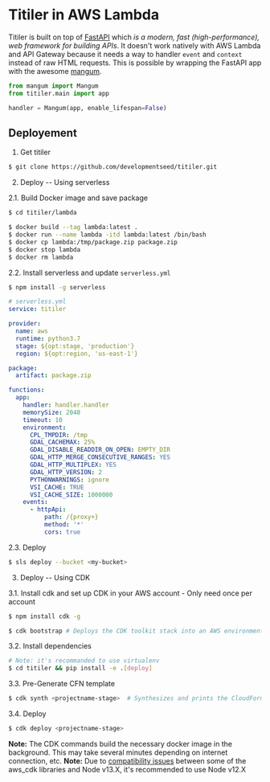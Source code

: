 
# Titiler in AWS Lambda

Titiler is built on top of [FastAPI](https://github.com/tiangolo/fastapi) which *is a modern, fast (high-performance), web framework for building APIs*. It doesn't work natively with AWS Lambda and API Gateway because it needs a way to handler `event` and `context` instead of raw HTML requests. This is possible by wrapping the FastAPI app with the awesome [mangum](https://github.com/erm/mangum).

```python
from mangum import Mangum
from titiler.main import app

handler = Mangum(app, enable_lifespan=False)
```

## Deployement

1. Get titiler

```bash
$ git clone https://github.com/developmentseed/titiler.git
```

2. Deploy -- Using serverless


2.1. Build Docker image and save package 

```bash
$ cd titiler/lambda

$ docker build --tag lambda:latest .
$ docker run --name lambda -itd lambda:latest /bin/bash
$ docker cp lambda:/tmp/package.zip package.zip
$ docker stop lambda
$ docker rm lambda
```

2.2. Install serverless and update `serverless.yml`

```bash
$ npm install -g serverless
```

```yml
# serverless.yml
service: titiler

provider:
  name: aws
  runtime: python3.7
  stage: ${opt:stage, 'production'}
  region: ${opt:region, 'us-east-1'}

package:
  artifact: package.zip

functions:
  app:
    handler: handler.handler
    memorySize: 2048
    timeout: 10
    environment:
      CPL_TMPDIR: /tmp
      GDAL_CACHEMAX: 25%
      GDAL_DISABLE_READDIR_ON_OPEN: EMPTY_DIR
      GDAL_HTTP_MERGE_CONSECUTIVE_RANGES: YES
      GDAL_HTTP_MULTIPLEX: YES
      GDAL_HTTP_VERSION: 2
      PYTHONWARNINGS: ignore
      VSI_CACHE: TRUE
      VSI_CACHE_SIZE: 1000000
    events:
      - httpApi:
          path: /{proxy+}
          method: '*'
          cors: true
```

2.3. Deploy 

```bash
$ sls deploy --bucket <my-bucket>
```

3. Deploy -- Using CDK

3.1. Install cdk and set up CDK in your AWS account - Only need once per account

```bash
$ npm install cdk -g

$ cdk bootstrap # Deploys the CDK toolkit stack into an AWS environment
```

3.2. Install dependencies

```bash
# Note: it's recommanded to use virtualenv
$ cd titiler && pip install -e .[deploy]
```

3.3. Pre-Generate CFN template

```bash
$ cdk synth <projectname-stage>  # Synthesizes and prints the CloudFormation template for this stack
```

3.4. Deploy

```bash
$ cdk deploy <projectname-stage>
```

**Note:** The CDK commands build the necessary docker image in the background. This may take several minutes depending on internet connection, etc.
**Note:** Due to [compatibility issues](https://github.com/aws/aws-cdk/issues/5877) between some of the aws_cdk libraries and Node v13.X, it's recommended to use Node v12.X
